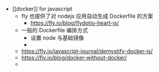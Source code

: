 - [[docker]] for javascript
	- fly 也提供了对 nodejs 应用自动生成 Dockerfile 的方案
		- https://fly.io/blog/flydotio-heart-js/
	- 一般的 Dockerfile 编排方式
		- 设置 node 与基础镜像
		-
	- https://fly.io/javascript-journal/demystify-docker-js/
	- https://fly.io/blog/docker-without-docker/
	-